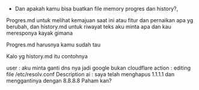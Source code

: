 - Dan apakah kamu bisa buatkan file memory progres dan history?, 

Progres.md untuk melihat kemajuan saat ini atau fitur dan pernaikan apa yg berubah, dan history.md untuk riwayat teks aku minta apa dan kau meresponya kayak gimana 

Progres.md harusnya kamu sudah tau 

Kalo yg history.md itu contohnya 

user : aku minta ganti dns nya jadi google bukan cloudflare 
action : editing file /etc/resolv.conf 
Description ai : saya telah menghapus 1.1.1.1 dan menggantinya dengan 8.8.8.8 
Paham kan?